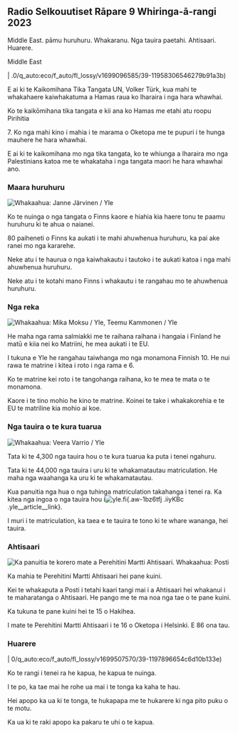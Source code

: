 ## Radio Selkouutiset Rāpare 9 Whiringa-ā-rangi 2023

Middle East. pāmu huruhuru. Whakaranu. Nga tauira paetahi. Ahtisaari. Huarere.

Middle East

| .0/q_auto:eco/f_auto/fl_lossy/v1699096585/39-11958306546279b91a3b)

E ai ki te Kaikomihana Tika Tangata UN, Volker Türk, kua mahi te whakahaere kaiwhakatuma a Hamas raua ko Iharaira i nga hara whawhai.

Ko te kaikōmihana tika tangata e kii ana ko Hamas me etahi atu roopu Pirihitia

7\. Ko nga mahi kino i mahia i te marama o Oketopa me te pupuri i te hunga mauhere he hara whawhai.

E ai ki te kaikomihana mo nga tika tangata, ko te whiunga a Iharaira mo nga Palestinians katoa me te whakataha i nga tangata maori he hara whawhai ano.

### Maara huruhuru

![ Whakaahua: Janne Järvinen / Yle](https://images.cdn.yle.fi/image/upload/c_crop,h_4024,w_7154,x_3,y_757/ar_1.7777777777777777,c_fill,g_faces,h_1_205,.wd0/q_auto:eco/f_auto/fl_lossy/v1696520411/39-1181991651ed3e183fc7)

Ko te nuinga o nga tangata o Finns kaore e hiahia kia haere tonu te paamu huruhuru ki te ahua o naianei.

80 paiheneti o Finns ka aukati i te mahi ahuwhenua huruhuru, ka pai ake ranei mo nga kararehe.

Neke atu i te haurua o nga kaiwhakautu i tautoko i te aukati katoa i nga mahi ahuwhenua huruhuru.

Neke atu i te kotahi mano Finns i whakautu i te rangahau mo te ahuwhenua huruhuru.

### Nga reka

![ Whakaahua: Mika Moksu / Yle, Teemu Kammonen / Yle](https://images.cdn.yle.fi/image/upload/c_crop,h_1814,w_3217,x_0,y_0/ar_1.777777777777777,c_fill,g_faces,g_75,w_1200/dpr_1.0/q_auto:eco/f_auto/fl_lossy/v1699517933/39-1197951654c95aa03257)

He maha nga rama salmiakki me te raihana raihana i hangaia i Finland he matū e kiia nei ko Matriini, he mea aukati i te EU.

I tukuna e Yle he rangahau taiwhanga mo nga monamona Finnish 10. He nui rawa te matrine i kitea i roto i nga rama e 6.

Ko te matrine kei roto i te tangohanga raihana, ko te mea te mata o te monamona.

Kaore i te tino mohio he kino te matrine. Koinei te take i whakakorehia e te EU te matriline kia mohio ai koe.

### Nga tauira o te kura tuarua

![ Whakaahua: Veera Varrio / Yle](https://images.cdn.yle.fi/image/upload/c_crop,h_1080,w_1919,x_0,y_0/ar_1.7777777777777777,c_fill,g_faces,h_675/w_120.0/q_auto:eco/f_auto/fl_lossy/v1699354150/39-11968216549e8120dbd8)

Tata ki te 4,300 nga tauira hou o te kura tuarua ka puta i tenei ngahuru.

Tata ki te 44,000 nga tauira i uru ki te whakamatautau matriculation. He maha nga waahanga ka uru ki te whakamatautau.

Kua panuitia nga hua o nga tuhinga matriculation takahanga i tenei ra. Ka kitea nga ingoa o nga tauira hou i![yle.fi](https://yle.fi/a/74-20057938){.aw-1bz6tfj .iiyKBc .yle__article__link}.

I muri i te matriculation, ka taea e te tauira te tono ki te whare wananga, hei tauira.

### Ahtisaari

![Ka panuitia te korero mate a Perehitini Martti Ahtisaari. Whakaahua: Posti](https://images.cdn.yle.fi/image/upload/c_crop,h_839,w_1497,x_0,y_0/ar_1.7777777777777777,c_fill,g_faces,h_675,w_1200/dpr_autoe:/f_auto/fl_lossy/v1699530416/39-1198123654cc6189c3ab)

Ka mahia te Perehitini Martti Ahtisaari hei pane kuini.

Kei te whakaputa a Posti i tetahi kaari tangi mai i a Ahtisaari hei whakanui i te maharatanga o Ahtisaari. He pango me te ma noa nga tae o te pane kuini.

Ka tukuna te pane kuini hei te 15 o Hakihea.

I mate te Perehitini Martti Ahtisaari i te 16 o Oketopa i Helsinki. E 86 ona tau.

### Huarere

| 0/q_auto:eco/f_auto/fl_lossy/v1699507570/39-1197896654c6d10b133e)

Ko te rangi i tenei ra he kapua, he kapua te nuinga.

I te po, ka tae mai he rohe ua mai i te tonga ka kaha te hau.

Hei apopo ka ua ki te tonga, te hukapapa me te hukarere ki nga pito puku o te motu.

Ka ua ki te raki apopo ka pakaru te uhi o te kapua.